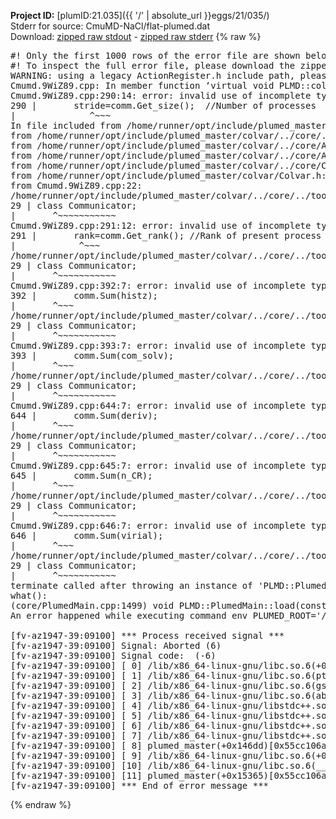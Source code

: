**Project ID:** [plumID:21.035]({{ '/' | absolute_url }}eggs/21/035/)  
Stderr for source:  CmuMD-NaCl/flat-plumed.dat   
Download: [zipped raw stdout](flat-plumed.dat.plumed_master.stdout.txt.zip) - [zipped raw stderr](flat-plumed.dat.plumed_master.stderr.txt.zip) 
{% raw %}
<pre>
#! Only the first 1000 rows of the error file are shown below
#! To inspect the full error file, please download the zipped raw stderr file above
WARNING: using a legacy ActionRegister.h include path, please use <<#include "core/ActionRegister.h">>
Cmumd.9WiZ89.cpp: In member function ‘virtual void PLMD::colvar::CmuMD::calculate()’:
Cmumd.9WiZ89.cpp:290:14: error: invalid use of incomplete type ‘class PLMD::Communicator’
290 |       stride=comm.Get_size();  //Number of processes
|              ^~~~
In file included from /home/runner/opt/include/plumed_master/colvar/../core/../tools/OFile.h:25,
from /home/runner/opt/include/plumed_master/colvar/../core/../tools/Log.h:25,
from /home/runner/opt/include/plumed_master/colvar/../core/Action.h:30,
from /home/runner/opt/include/plumed_master/colvar/../core/ActionAtomistic.h:25,
from /home/runner/opt/include/plumed_master/colvar/../core/Colvar.h:25,
from /home/runner/opt/include/plumed_master/colvar/Colvar.h:24,
from Cmumd.9WiZ89.cpp:22:
/home/runner/opt/include/plumed_master/colvar/../core/../tools/FileBase.h:29:7: note: forward declaration of ‘class PLMD::Communicator’
29 | class Communicator;
|       ^~~~~~~~~~~~
Cmumd.9WiZ89.cpp:291:12: error: invalid use of incomplete type ‘class PLMD::Communicator’
291 |       rank=comm.Get_rank(); //Rank of present process
|            ^~~~
/home/runner/opt/include/plumed_master/colvar/../core/../tools/FileBase.h:29:7: note: forward declaration of ‘class PLMD::Communicator’
29 | class Communicator;
|       ^~~~~~~~~~~~
Cmumd.9WiZ89.cpp:392:7: error: invalid use of incomplete type ‘class PLMD::Communicator’
392 |       comm.Sum(histz);
|       ^~~~
/home/runner/opt/include/plumed_master/colvar/../core/../tools/FileBase.h:29:7: note: forward declaration of ‘class PLMD::Communicator’
29 | class Communicator;
|       ^~~~~~~~~~~~
Cmumd.9WiZ89.cpp:393:7: error: invalid use of incomplete type ‘class PLMD::Communicator’
393 |       comm.Sum(com_solv);
|       ^~~~
/home/runner/opt/include/plumed_master/colvar/../core/../tools/FileBase.h:29:7: note: forward declaration of ‘class PLMD::Communicator’
29 | class Communicator;
|       ^~~~~~~~~~~~
Cmumd.9WiZ89.cpp:644:7: error: invalid use of incomplete type ‘class PLMD::Communicator’
644 |       comm.Sum(deriv);
|       ^~~~
/home/runner/opt/include/plumed_master/colvar/../core/../tools/FileBase.h:29:7: note: forward declaration of ‘class PLMD::Communicator’
29 | class Communicator;
|       ^~~~~~~~~~~~
Cmumd.9WiZ89.cpp:645:7: error: invalid use of incomplete type ‘class PLMD::Communicator’
645 |       comm.Sum(n_CR);
|       ^~~~
/home/runner/opt/include/plumed_master/colvar/../core/../tools/FileBase.h:29:7: note: forward declaration of ‘class PLMD::Communicator’
29 | class Communicator;
|       ^~~~~~~~~~~~
Cmumd.9WiZ89.cpp:646:7: error: invalid use of incomplete type ‘class PLMD::Communicator’
646 |       comm.Sum(virial);
|       ^~~~
/home/runner/opt/include/plumed_master/colvar/../core/../tools/FileBase.h:29:7: note: forward declaration of ‘class PLMD::Communicator’
29 | class Communicator;
|       ^~~~~~~~~~~~
terminate called after throwing an instance of 'PLMD::Plumed::ExceptionError'
what():
(core/PlumedMain.cpp:1499) void PLMD::PlumedMain::load(const std::string&)
An error happened while executing command env PLUMED_ROOT='/home/runner/opt/lib/plumed_master' PLUMED_VERSION='2.11.0-dev' PLUMED_HTMLDIR='/home/runner/opt/share/doc/plumed_master' PLUMED_INCLUDEDIR='/home/runner/opt/include' PLUMED_PROGRAM_NAME='plumed_master' PLUMED_IS_INSTALLED='yes' "/home/runner/opt/lib/plumed_master"/scripts/mklib.sh -n -o ./Cmumd.2.11.0-dev.so Cmumd.cpp

[fv-az1947-39:09100] *** Process received signal ***
[fv-az1947-39:09100] Signal: Aborted (6)
[fv-az1947-39:09100] Signal code:  (-6)
[fv-az1947-39:09100] [ 0] /lib/x86_64-linux-gnu/libc.so.6(+0x45330)[0x7fcb08a45330]
[fv-az1947-39:09100] [ 1] /lib/x86_64-linux-gnu/libc.so.6(pthread_kill+0x11c)[0x7fcb08a9eb2c]
[fv-az1947-39:09100] [ 2] /lib/x86_64-linux-gnu/libc.so.6(gsignal+0x1e)[0x7fcb08a4527e]
[fv-az1947-39:09100] [ 3] /lib/x86_64-linux-gnu/libc.so.6(abort+0xdf)[0x7fcb08a288ff]
[fv-az1947-39:09100] [ 4] /lib/x86_64-linux-gnu/libstdc++.so.6(+0xa5ff5)[0x7fcb08ea5ff5]
[fv-az1947-39:09100] [ 5] /lib/x86_64-linux-gnu/libstdc++.so.6(+0xbb0da)[0x7fcb08ebb0da]
[fv-az1947-39:09100] [ 6] /lib/x86_64-linux-gnu/libstdc++.so.6(_ZSt10unexpectedv+0x0)[0x7fcb08ea5a55]
[fv-az1947-39:09100] [ 7] /lib/x86_64-linux-gnu/libstdc++.so.6(+0xa5a6f)[0x7fcb08ea5a6f]
[fv-az1947-39:09100] [ 8] plumed_master(+0x146dd)[0x55cc106a86dd]
[fv-az1947-39:09100] [ 9] /lib/x86_64-linux-gnu/libc.so.6(+0x2a1ca)[0x7fcb08a2a1ca]
[fv-az1947-39:09100] [10] /lib/x86_64-linux-gnu/libc.so.6(__libc_start_main+0x8b)[0x7fcb08a2a28b]
[fv-az1947-39:09100] [11] plumed_master(+0x15365)[0x55cc106a9365]
[fv-az1947-39:09100] *** End of error message ***
</pre>
{% endraw %}
